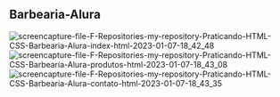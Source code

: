 ## Barbearia-Alura

![screencapture-file-F-Repositories-my-repository-Praticando-HTML-CSS-Barbearia-Alura-index-html-2023-01-07-18_42_48 ](https://user-images.githubusercontent.com/90290547/211171372-db01c48c-456a-44d7-a595-be5e1ac563aa.png)
![screencapture-file-F-Repositories-my-repository-Praticando-HTML-CSS-Barbearia-Alura-produtos-html-2023-01-07-18_43_08](https://user-images.githubusercontent.com/90290547/211171370-23ae95bb-b083-4f5c-8075-aeb7058fe4b0.png)
![screencapture-file-F-Repositories-my-repository-Praticando-HTML-CSS-Barbearia-Alura-contato-html-2023-01-07-18_43_35](https://user-images.githubusercontent.com/90290547/211171369-d62ead08-53a7-4262-9150-54fe572742b6.png)

